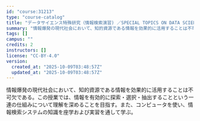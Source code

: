 ```yaml
---
id: "course:31213"
type: "course-catalog"
title: "データサイエンス特殊研究（情報検索演習) ／SPECIAL TOPICS ON DATA SCIENCE : EXERCISES IN INFORMATION RETRIEVALS"
summary: "情報爆発の現代社会において、知的資源である情報を効果的に活用することは不可欠である。この授業では、情報を有効的に探索・選択・抽出することという一連の仕組みについて理解を深めることを目指す。また、コンピュータを使い、情報検索システムの知識を座…"
tags: []
campus: ""
credits: 2
instructors: []
license: "CC-BY-4.0"
version:
  created_at: "2025-10-09T03:48:57Z"
  updated_at: "2025-10-09T03:48:57Z"
---
```

情報爆発の現代社会において、知的資源である情報を効果的に活用することは不可欠である。この授業では、情報を有効的に探索・選択・抽出することという一連の仕組みについて理解を深めることを目指す。また、コンピュータを使い、情報検索システムの知識を座学および実習を通して学ぶ。
